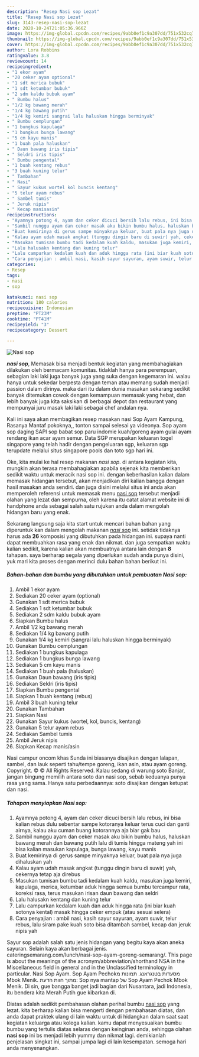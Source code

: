 ```yaml
---
description: "Resep Nasi sop Lezat"
title: "Resep Nasi sop Lezat"
slug: 3143-resep-nasi-sop-lezat
date: 2020-10-24T21:05:36.966Z
image: https://img-global.cpcdn.com/recipes/9abb0ef1c9a307dd/751x532cq70/nasi-sop-foto-resep-utama.jpg
thumbnail: https://img-global.cpcdn.com/recipes/9abb0ef1c9a307dd/751x532cq70/nasi-sop-foto-resep-utama.jpg
cover: https://img-global.cpcdn.com/recipes/9abb0ef1c9a307dd/751x532cq70/nasi-sop-foto-resep-utama.jpg
author: Lora Robbins
ratingvalue: 3.8
reviewcount: 14
recipeingredient:
- "1 ekor ayam"
- "20 ceker ayam optional"
- "1 sdt merica bubuk"
- "1 sdt ketumbar bubuk"
- "2 sdm kaldu bubuk ayam"
- " Bumbu halus"
- "1/2 kg bawang merah"
- "1/4 kg bawang putih"
- "1/4 kg kemiri sangrai lalu haluskan hingga berminyak"
- " Bumbu cemplungan"
- "1 bungkus kapulaga"
- "1 bungkus bunga lawang"
- "5 cm kayu manis"
- "1 buah pala haluskan"
- " Daun bawang iris tipis"
- " Seldri iris tipis"
- " Bumbu pengental"
- "1 buah kentang rebus"
- "3 buah kuning telur"
- " Tambahan"
- " Nasi"
- " Sayur kukus wortel kol buncis kentang"
- "5 telur ayam rebus"
- " Sambel tumis"
- " Jeruk nipis"
- " Kecap manisasin"
recipeinstructions:
- "Ayamnya potong 4, ayam dan ceker dicuci bersih lalu rebus, ini bisa kalian rebus dulu sebentar sampe kotoranya keluar terus cuci dan ganti airnya, kalau aku cuman buang kotorannya aja biar gak bau"
- "Sambil nunggu ayam dan ceker masak aku bikin bumbu halus, haluskan bawang merah dan bawang putih lalu di tumis hingga mateng yah ini bisa kalian masukan kapulaga, bunga lawang, kayu manis"
- "Buat kemirinya di gerus sampe minyaknya keluar, buat pala nya juga dihaluskan yah"
- "Kalau ayam udah masak angkat (tunggu dingin baru di suwir) yah, cekernya tetap aja direbus"
- "Masukan tumisan bumbu tadi kedalam kuah kaldu, masukan juga kemiri, kapulaga, merica, ketumbar aduk hingga semua bumbu tercampur rata, koreksi rasa, terus masukan irisan daun bawang dan seldri"
- "Lalu halusakn kentang dan kuning telur"
- "Lalu campurkan kedalam kuah dan aduk hingga rata (ini biar kuah sotonya kental) masak hingga ceker empuk (atau sesuai selera)"
- "Cara penyajian : ambil nasi, kasih sayur sayuran, ayam suwir, telur rebus, lalu siram pake kuah soto bisa ditambah sambel, kecap dan jeruk nipis yah"
categories:
- Resep
tags:
- nasi
- sop

katakunci: nasi sop 
nutrition: 180 calories
recipecuisine: Indonesian
preptime: "PT23M"
cooktime: "PT41M"
recipeyield: "3"
recipecategory: Dessert

---
```



![Nasi sop](https://img-global.cpcdn.com/recipes/9abb0ef1c9a307dd/751x532cq70/nasi-sop-foto-resep-utama.jpg)

<b><i>nasi sop</i></b>, Memasak bisa menjadi bentuk kegiatan yang membahagiakan dilakukan oleh bermacam komunitas. tidaklah hanya para perempuan, sebagian laki laki juga banyak juga yang suka dengan kegemaran ini. walau hanya untuk sekedar berpesta dengan teman atau memang sudah menjadi passion dalam dirinya. maka dari itu dalam dunia masakan sekarang sedikit banyak ditemukan cowok dengan kemampuan memasak yang hebat, dan lebih banyak juga kita saksikan di berbagai depot dan restaurant yang mempunyai juru masak laki laki sebagai chef andalan nya.

Kali ini saya akan membagikan resep masakan nasi Sop Ayam Kampung, Rasanya Mantaf pokoknya,, tonton sampai selesai ya videonya. Sop ayam sop daging SAPI sop babat sop paru indomie kuah/goreng ayam gulai ayam rendang ikan acar ayam semur. Data SGP merupakan keluaran togel singapore yang telah hadir dengan pengeluaran sgp, keluaran sgp terupdate melalui situs singapore pools dan toto sgp hari ini.

Oke, kita mulai ke hal resep makanan <i>nasi sop</i>. di antara kegiatan kita, mungkin akan terasa membahagiakan apabila sejenak kita memberikan sedikit waktu untuk meracik nasi sop ini. dengan keberhasilan kalian dalam memasak hidangan tersebut, akan menjadikan diri kalian bangga dengan hasil masakan anda sendiri. dan juga disini melalui situs ini anda akan memperoleh referensi untuk memasak menu <u>nasi sop</u> tersebut menjadi olahan yang lezat dan sempurna, oleh karena itu catat alamat website ini di handphone anda sebagai salah satu rujukan anda dalam mengolah hidangan baru yang enak.


Sekarang langsung saja kita start untuk mencari bahan bahan yang diperuntuk kan dalam mengolah makanan <u><i>nasi sop</i></u> ini. setidak tidaknya harus ada <b>26</b> komposisi yang dibutuhkan pada hidangan ini. supaya nanti dapat membuahkan rasa yang enak dan nikmat. dan juga sempatkan waktu kalian sedikit, karena kalian akan membuatnya antara lain dengan <b>8</b> tahapan. saya berharap segala yang diperlukan sudah anda punya disini, yuk mari kita proses dengan merinci dulu bahan bahan berikut ini.

<!--inarticleads1-->

##### Bahan-bahan dan bumbu yang dibutuhkan untuk pembuatan Nasi sop:

1. Ambil 1 ekor ayam
1. Sediakan 20 ceker ayam (optional)
1. Gunakan 1 sdt merica bubuk
1. Sediakan 1 sdt ketumbar bubuk
1. Sediakan 2 sdm kaldu bubuk ayam
1. Siapkan  Bumbu halus
1. Ambil 1/2 kg bawang merah
1. Sediakan 1/4 kg bawang putih
1. Gunakan 1/4 kg kemiri (sangrai lalu haluskan hingga berminyak)
1. Gunakan  Bumbu cemplungan
1. Sediakan 1 bungkus kapulaga
1. Sediakan 1 bungkus bunga lawang
1. Sediakan 5 cm kayu manis
1. Sediakan 1 buah pala (haluskan)
1. Gunakan  Daun bawang (iris tipis)
1. Sediakan  Seldri (iris tipis)
1. Siapkan  Bumbu pengental
1. Siapkan 1 buah kentang (rebus)
1. Ambil 3 buah kuning telur
1. Gunakan  Tambahan
1. Siapkan  Nasi
1. Gunakan  Sayur kukus (wortel, kol, buncis, kentang)
1. Gunakan 5 telur ayam rebus
1. Sediakan  Sambel tumis
1. Ambil  Jeruk nipis
1. Siapkan  Kecap manis/asin


Nasi campur oncom khas Sunda ini biasanya disajikan dengan lalapan, sambel, dan lauk seperti tahu/tempe goreng, ikan asin, atau ayam goreng. Copyright. © © All Rights Reserved. Kalau sedang di warung soto Banjar, jangan bingung memilih antara soto dan nasi sop, sebab keduanya punya rasa yang sama. Hanya satu perbedaannya: soto disajikan dengan ketupat dan nasi. 

<!--inarticleads2-->

##### Tahapan menyiapkan Nasi sop:

1. Ayamnya potong 4, ayam dan ceker dicuci bersih lalu rebus, ini bisa kalian rebus dulu sebentar sampe kotoranya keluar terus cuci dan ganti airnya, kalau aku cuman buang kotorannya aja biar gak bau
1. Sambil nunggu ayam dan ceker masak aku bikin bumbu halus, haluskan bawang merah dan bawang putih lalu di tumis hingga mateng yah ini bisa kalian masukan kapulaga, bunga lawang, kayu manis
1. Buat kemirinya di gerus sampe minyaknya keluar, buat pala nya juga dihaluskan yah
1. Kalau ayam udah masak angkat (tunggu dingin baru di suwir) yah, cekernya tetap aja direbus
1. Masukan tumisan bumbu tadi kedalam kuah kaldu, masukan juga kemiri, kapulaga, merica, ketumbar aduk hingga semua bumbu tercampur rata, koreksi rasa, terus masukan irisan daun bawang dan seldri
1. Lalu halusakn kentang dan kuning telur
1. Lalu campurkan kedalam kuah dan aduk hingga rata (ini biar kuah sotonya kental) masak hingga ceker empuk (atau sesuai selera)
1. Cara penyajian : ambil nasi, kasih sayur sayuran, ayam suwir, telur rebus, lalu siram pake kuah soto bisa ditambah sambel, kecap dan jeruk nipis yah


Sayur sop adalah salah satu jenis hidangan yang begitu kaya akan aneka sayuran. Selain kaya akan berbagai jenis. cateringsemarang.com/lunch/nasi-sop-ayam-goreng-semarang/. This page is about the meanings of the acronym/abbreviation/shorthand NSA in the Miscellaneous field in general and in the Unclassified terminology in particular. Nasi Sop Ayam. מסעדות בטנגראנג. תמונות מ‪Sop Ayam Pechok Mbok Menik‬. מתוך חוות הדעת: Sop nya mantap של ‪Sop Ayam Pechok Mbok Menik‬. Di sin, gue bangga banget jadi bagian dari Nusantara, jadi Indonesia, itu bendera kita Merah Putih gue kibarkan di. 

Diatas adalah sedikit pembahasan olahan perihal bumbu <u>nasi sop</u> yang lezat. kita berharap kalian bisa mengerti dengan pembahasan diatas, dan anda dapat praktek ulang di lain waktu untuk di hidangkan dalam saat saat kegiatan keluarga atau kolega kalian. kamu dapat menyesuaikan bumbu bumbu yang tertulis diatas selaras dengan keinginan anda, sehingga olahan <b>nasi sop</b> ini bs menjadi lebih yummy dan nikmat lagi. demikianlah penjelasan singkat ini, sampai jumpa lagi di lain kesempatan. semoga hari anda menyenangkan.

